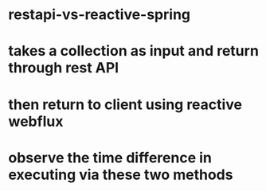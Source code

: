 # restapi-vs-reactive-spring
# takes a collection as input and return through rest API
# then return to client using reactive webflux
# observe the time difference in executing via these two methods
